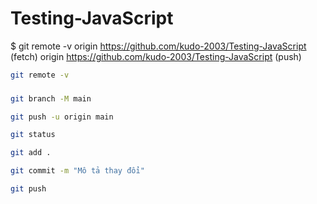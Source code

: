 # Testing-JavaScript
$ git remote -v
origin  https://github.com/kudo-2003/Testing-JavaScript (fetch)
origin  https://github.com/kudo-2003/Testing-JavaScript (push)

```bash
git remote -v
```

###

```bash
git branch -M main 
```

```bash
git push -u origin main
```

```bash
git status
```

```bash
git add .
```

```bash
git commit -m "Mô tả thay đổi"
```

```bash
git push
```